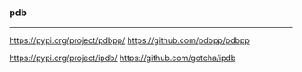 ### pdb
---
https://pypi.org/project/pdbpp/
https://github.com/pdbpp/pdbpp


https://pypi.org/project/ipdb/
https://github.com/gotcha/ipdb

```py


```

```
```

```py


```


